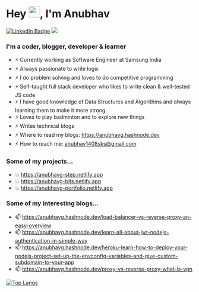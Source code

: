 # Hey <img src="https://raw.githubusercontent.com/MartinHeinz/MartinHeinz/master/wave.gif" height="30px" width="30px">, I'm Anubhav

<a href="https://www.linkedin.com/in/anubhav-goyal-108a85194/"><img src="https://img.shields.io/badge/LinkedIn-blue?style=for-the-badge&logo=linkedin&logoColor=white" alt="LinkedIn Badge"/></a>   ![](https://komarev.com/ghpvc/?username=anubhav14g&color=blueviolet)


### I'm a coder, blogger, developer & learner
-  ⚡ Currently working as Software Engineer at Samsung India
-  ⚡ Always passionate to write logic 
-  ⚡ I do problem solving and loves to do competitive programming 
-  ⚡ Self-taught full stack developer who likes to write clean & well-tested JS code
-  ⚡ I have good knowledge of Data Structures and Algorithms and always learning them to make it more strong.
-  ⚡ Loves to play badminton and to explore new things
-  ⚡ Writes technical blogs
-  ⚡ Where to read my blogs: https://anubhavg.hashnode.dev
-  ⚡ How to reach me: anubhav1408sks@gmail.com

### Some of my projects...
-  💥 https://anubhavg-step.netlify.app
-  💥 https://anubhavg-bits.netlify.app
-  💥 https://anubhavg-portfolio.netlify.app

### Some of my interesting blogs...
-  📫 https://anubhavg.hashnode.dev/load-balancer-vs-reverse-proxy-an-easy-overview
-  📫 https://anubhavg.hashnode.dev/learn-all-about-jwt-nodejs-authentication-in-simple-way
-  📫 https://anubhavg.hashnode.dev/heroku-learn-how-to-deploy-your-nodejs-project-set-up-the-envconfig-variables-and-give-custom-subdomain-to-your-app
-  📫 https://anubhavg.hashnode.dev/proxy-vs-reverse-proxy-what-is-vpn

[![Top Langs](https://github-readme-stats.vercel.app/api/top-langs/?username=anubhav14g&layout=compact)](https://github.com/anuraghazra/github-readme-stats)
